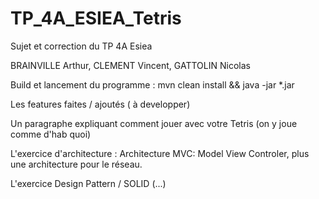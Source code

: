 # TP_4A_ESIEA_Tetris
Sujet et correction du TP 4A Esiea

BRAINVILLE Arthur, CLEMENT Vincent, GATTOLIN Nicolas

Build et lancement du programme : mvn clean install && java -jar *.jar

Les features faites / ajoutés ( à developper)

Un paragraphe expliquant comment jouer avec votre Tetris (on y joue comme d'hab quoi)

L'exercice d'architecture : Architecture MVC: Model View Controler, plus une architecture pour le réseau.

L'exercice Design Pattern / SOLID (...)
